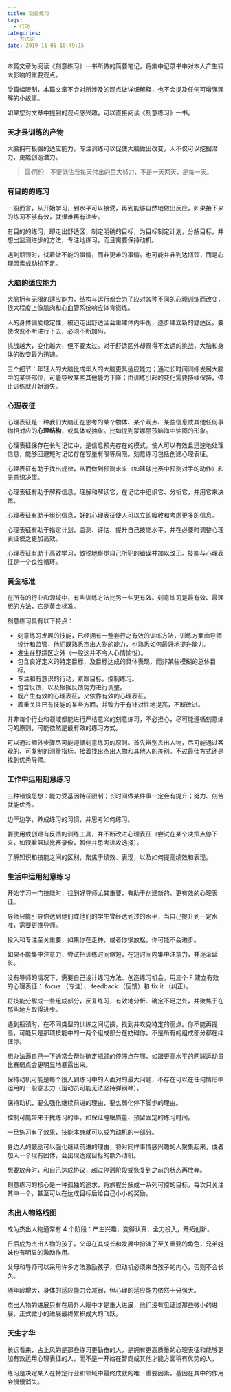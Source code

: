 ```yaml
---
title: 刻意练习
tags:
  - 行动
categories:
  - 方法论
date: 2019-11-05 10:49:15
---
```


本篇文章为阅读《刻意练习》一书所做的简要笔记，将集中记录书中对本人产生较大影响的重要观点。

受篇幅限制，本篇文章不会对所涉及的观点做详细解释，也不会提及任何可增强理解的小故事。

如果您对文章中提到的观点感兴趣，可以直接阅读《刻意练习》一书。





<!-- more -->





### 天才是训练的产物

大脑拥有极强的适应能力，专注训练可以促使大脑做出改变，人不仅可以挖掘潜力，更能创造潜力。

> 雷·阿伦：不要低估我每天付出的巨大努力，不是一天两天，是每一天。





### 有目的的练习

一般而言，从开始学习，到水平可以接受，再到能够自然地做出反应，如果接下来的练习不够有效，就很难再有进步。

有目的的练习，即走出舒适区，制定明确的目标，为目标制定计划，分解目标，并想出监测进步的方法，专注地练习，而且需要保持动机。

遇到瓶颈时，试着做不能的事情，而非更难的事情。也可能并非到达瓶颈，而是心理因素或动机不足。





### 大脑的适应能力

大脑拥有无限的适应能力，结构与运行都会为了应对各种不同的心理训练而改变，很大程度上像肌肉和心血管系统响应体育锻炼。

人的身体偏爱稳定性，被迫走出舒适区会重建体内平衡，逐步建立新的舒适区。要使改变不断进行下去，必须不断加码。

挑战越大，变化越大，但不要太过。对于舒适区外却离得不太远的挑战，大脑和身体的改变最为迅速。

三个细节：年轻人的大脑比成年人的大脑更具适应能力；通过长时间训练发展大脑中的某些部位，可能导致某些其他能力下降；由训练引起的变化需要持续保持，停止训练就开始消失。





### 心理表征

心理表征是一种我们大脑正在思考的某个物体、某个观点、某些信息或其他任何事物相对应的**心理结构**，或具体或抽象。比如提到蒙娜丽莎脑海中油画的形象。

心理表征保存在长时记忆中，是信息预先存在的模式，使人可以有效且迅速地处理信息，能够回避短时记忆存在容量有限等局限。刻意练习包括创建心理表征。

心理表征有助于找出规律，从而做到预测未来（如篮球比赛中预测对手的动作）和无意识决策。

心理表征有助于解释信息，理解和解读它，在记忆中组织它、分析它，并用它来决策。

心理表征有助于组织信息，好的心理表征使人可以立即吸收和考虑更多的信息。

心理表征有助于指定计划，监测、评估、提升自己技能水平，并在必要时调整心理表征使之更加高效。

心理表征有助于高效学习，敏锐地察觉自己所犯的错误并加以改正。技能与心理表征是一个良性循环。





### 黄金标准

在所有的行业和领域中，有些训练方法比另一些更有效。刻意练习是最有效、最理想的方法，它是黄金标准。

刻意练习具有以下特点：

* 刻意练习发展的技能，已经拥有一整套行之有效的训练方法，训练方案由导师设计和监管，他们既熟悉杰出人物的能力，也熟悉如何最好地提升能力。
* 发生在舒适区之外（一般这并不令人心情愉悦）。
* 包含良好定义的特定目标，及目标达成的具体表现，而非某些模糊的总体目标。
* 专注和有意识的行动，紧跟目标，控制练习。
* 包含反馈，以及根据反馈努力进行调整。
* 既产生有效的心理表征，又依靠有效的心理表征。
* 着重关注已有技能的某些方面，并致力于有针对性地提高，不断改进。

并非每个行业和领域都能进行严格意义的刻意练习，不必担心，尽可能遵循刻意练习的原则，可能依然是最有效的练习方式。

可以通过额外步骤尽可能遵循刻意练习的原则。首先辨别杰出人物，尽可能通过客观的、可复制的测量指标。接着找出杰出人物和其他人的差别。不过最佳方式还是找到优秀导师。





### 工作中运用刻意练习

三种错误思想：能力受基因特征限制；长时间做某件事一定会有提升；努力、刻苦就能优秀。

边干边学，养成练习的习惯，并思考如何练习。

要使用或创建有反馈的训练工具，并不断改进心理表征（尝试在某个决策点停下来，如观看篮球比赛录像，暂停并思考进攻选择）。

了解知识和技能之间的区别，聚焦于绩效、表现，以及如何提高绩效和表现。





### 生活中运用刻意练习

开始学习一门技能时，找到好导师尤其重要，有助于创建新的、更有效的心理表征。

导师只能引导你达到他们或他们的学生曾经达到过的水平，当自己提升到一定水准，需要更换导师。

投入和专注至关重要，如果你在走神，或者你很放松，你可能不会进步。

如果不能集中注意力，尝试把训练时间缩短，在短时间内集中注意力，并逐渐延长。

没有导师的情况下，需要自己设计练习方法、创造练习机会，用三个 F 建立有效的心理表征： focus （专注）、 feedback （反馈）和 fix it （纠正）。

将技能分解成一些组成部分，反复练习，有效地分析、确定不足之处，并聚焦于在那些地方取得进步。

遇到瓶颈时，在不同类型的训练之间切换，找到并攻克特定的弱点。你不能再提高，可能只是那项技能中的一两个组成部分在妨碍你，不是所有的组成部分都在绊住你。

想办法逼自己一下通常会帮你确定瓶颈的停滞点在哪，如跟更高水平的网球运动员比赛弱点会更明显地暴露出来。

保持动机可能是每个投入到练习中的人面对的最大问题，不存在可以在任何情形中运用的一般意志力（运动员可能无法坚持弹钢琴）。

保持动机，要么强化继续前进的理由，要么弱化停下脚步的理由。

控制可能带来干扰练习的事，如保证睡眠质量、预留固定的练习时间。

一旦练习有了效果，技能本身就可以成为动机的一部分。

身边人的鼓励可以强化继续前进的理由，将对同样事情感兴趣的人聚集起来，或者加入一个现有团体，会出现达成目标的额外动机。

想要放弃时，和自己达成协议，越过停滞阶段或恢复到之前的状态再放弃。

刻意练习的核心是一种孤独的追求，将旅程分解成一系列可控的目标，每次只关注其中一个，甚至可以在达成目标后给自己小小的奖励。





### 杰出人物路线图

成为杰出人物通常有 4 个阶段：产生兴趣，变得认真，全力投入，开拓创新。

日后成为杰出人物的孩子，父母在其成长和发展中扮演了至关重要的角色，兄弟姐妹也有明显的激励作用。

父母和导师可以采用许多方法激励孩子，但动机必须来自孩子的内心，否则不会长久。

随年龄增大，身体的适应能力会减弱，但心理的适应能力依然十分强大。

杰出人物的进展只有在局外人眼中才是重大进展，他们没有见证过那些微小的进展，正式微小的进展最终累积成大的飞跃。



### 天生才华

长远看来，占上风的是那些练习更勤奋的人，是拥有更高质量的心理表征和能够更加有效运用心理表征的人，而不是一开始在智商或其他才能方面稍有优势的人，

练习是决定某人在特定行业和领域中最终成就的唯一重要因素，基因在其中的作用会慢慢消失。